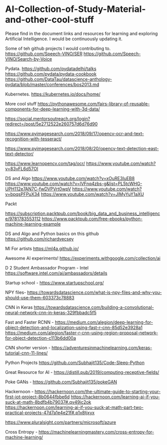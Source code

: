 # AI-Collection-of-Study-Material-and-other-cool-stuff

Please find in the document links and resources for learning and exploring Artificial Intelligence. 
I would be continuously updating it.

Some of teh github projects I would contributing to.
https://github.com/Speech-VINO/SER
https://github.com/Speech-VINO/Search-by-Voice

Pydata.
https://github.com/pydatadelhi/talks
https://github.com/pydata/pydata-cookbook
https://github.com/DataTau/datascience-anthology-pydata/blob/master/conferences/bos2013.md

Kubernetes.
https://kubernetes.io/docs/home/

More cool stuff
https://pythonawesome.com/fairs-library-of-reusable-components-for-deep-learning-with-3d-data/

https://social.mentorsoutreach.org/login?redirect=/post/5e2712522e260757d6d76d90

https://www.pyimagesearch.com/2018/09/17/opencv-ocr-and-text-recognition-with-tesseract/

https://www.pyimagesearch.com/2018/08/20/opencv-text-detection-east-text-detector/

https://www.learnopencv.com/tag/ocr/
https://www.youtube.com/watch?v=83vFL6d57OI


DS and Algo
https://www.youtube.com/watch?v=xOuRE3IuEB8
https://www.youtube.com/watch?v=lVFnq4zbs-g&list=PL5tcWHG-UPH112e7AN7C-fwDVPVrt0wpV
https://www.youtube.com/watch?v=bpqsPFPuX34
https://www.youtube.com/watch?v=JlMyYuY1aXU

Packt

https://subscription.packtpub.com/book/big_data_and_business_intelligence/9781783553112
https://www.packtpub.com/free-ebooks/python-machine-learning-example

DS and Algo and Python basics on this github
https://github.com/richardvecsey

Ml For artists
https://ml4a.github.io/

Awesome AI experiments!
https://experiments.withgoogle.com/collection/ai

D 2
Student Ambassador Program - Intel
https://software.intel.com/ai/ambassadors/details

Startup school - https://www.startupschool.org/

NPY files- https://towardsdatascience.com/what-is-npy-files-and-why-you-should-use-them-603373c78883

CNN in Keras
https://towardsdatascience.com/building-a-convolutional-neural-network-cnn-in-keras-329fbbadc5f5

Fast and Faster RCNN - https://medium.com/alegion/deep-learning-for-object-detection-and-localization-using-fast-r-cnn-85d52e3928a1
https://medium.com/alegion/faster-r-cnn-using-region-proposal-network-for-object-detection-c113b6dd00a

CNN shorter version - https://adventuresinmachinelearning.com/keras-tutorial-cnn-11-lines/ 

Python Projects
https://github.com/Subhajit135/Code-Sleep-Python

Great Resource for AI - https://distill.pub/2019/computing-receptive-fields/

Poke GANs - https://github.com/Subhajit135/pokeGAN

Hackernoon - https://hackernoon.com/the-ultimate-guide-to-starting-your-first-iot-project-8b0644fbbe6d
https://hackernoon.com/learning-ai-if-you-suck-at-math-8bdfb4b79037#.qv49ic2ok
https://hackernoon.com/learning-ai-if-you-suck-at-math-part-two-practical-projects-47d7a1e4e21f#.p1x8tjxyx


https://www.pluralsight.com/partners/microsoft/azure

Cross Entropy -  https://machinelearningmastery.com/cross-entropy-for-machine-learning/
